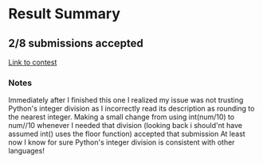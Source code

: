 # Result Summary 
## 2/8 submissions accepted
[Link to contest](https://codeforces.com/contest/1619)
### Notes
Immediately after I finished this one I realized my issue was not trusting Python's integer division as I incorrectly read its description as rounding to the nearest integer. 
Making a small change from using int(num/10) to num//10 whenever I needed that division (looking back i should'nt have assumed int() uses the floor function) accepted that submission
At least now I know for sure Python's integer division is consistent with other languages!
